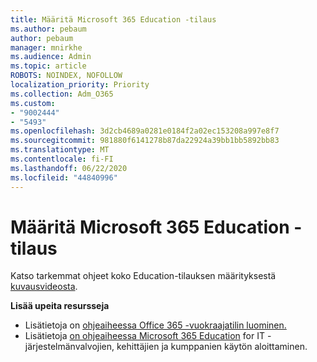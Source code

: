 ```yaml
---
title: Määritä Microsoft 365 Education -tilaus
ms.author: pebaum
author: pebaum
manager: mnirkhe
ms.audience: Admin
ms.topic: article
ROBOTS: NOINDEX, NOFOLLOW
localization_priority: Priority
ms.collection: Adm_O365
ms.custom:
- "9002444"
- "5493"
ms.openlocfilehash: 3d2cb4689a0281e0184f2a02ec153208a997e8f7
ms.sourcegitcommit: 981880f6141278b87da22924a39bb1bb5892bb83
ms.translationtype: MT
ms.contentlocale: fi-FI
ms.lasthandoff: 06/22/2020
ms.locfileid: "44840996"
---
```

# <a name="set-up-a-microsoft-365-education-subscription"></a>Määritä Microsoft 365 Education -tilaus

Katso tarkemmat ohjeet koko Education-tilauksen määrityksestä [kuvausvideosta](https://aka.ms/M365EduSetup).

**Lisää upeita resursseja**

- Lisätietoja on [ohjeaiheessa Office 365 -vuokraajatilin luominen.](https://docs.microsoft.com/microsoft-365/education/deploy/create-your-office-365-tenant)
- Lisätietoja [on ohjeaiheessa Microsoft 365 Education](https://docs.microsoft.com/education/) for IT -järjestelmänvalvojien, kehittäjien ja kumppanien käytön aloittaminen.